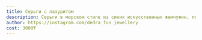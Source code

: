 ```yaml
---
title: Серьги с лазуритом
description: Серьги в морском стиле из синих искусственных жемчужин, полупрозрачных бусин, золотистых металлических бусин и лазурита
author: https://instagram.com/dedra_fun_jewellery
cost: 3000₸
---
```

